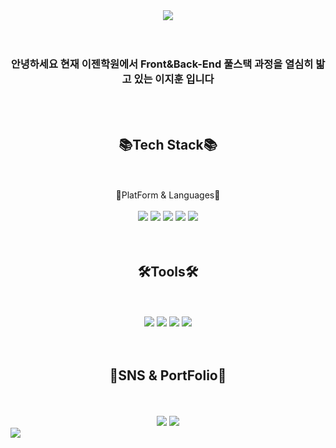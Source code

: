 <div align="center">
<img src="https://capsule-render.vercel.app/api?type=waving&color=auto&height=200&section=header&text=개발자&nbsp;취업을&nbsp;희망하는&nbsp;이지훈&nbsp;입니다&fontSize=50" />
</div>
<br><br>
<h3 align="center">안녕하세요 현재 이젠학원에서 Front&Back-End 풀스택 과정을 열심히 밟고 있는 이지훈 입니다</h3>
<br><br>
<div align="center">
	<h2>📚Tech Stack📚</h2>
	<br><br>
	🔶PlatForm & Languages🔶
	<br><br>
	<img src="https://img.shields.io/badge/JS-F7DF1E?style=flat&logo=JavaScript&logoColor=white" />
	<img src="https://img.shields.io/badge/HTML5-E34F26?style=flat&logo=HTML5&logoColor=white" />
	<img src="https://img.shields.io/badge/CSS3-1572B6?style=flat&logo=CSS3&logoColor=white" />
	<img src="https://img.shields.io/badge/jQuery-0769AD?style=flat&logo=jQuery&logoColor=white" />
	<img src="https://img.shields.io/badge/Oracle SQL-F80000?style=flat&logo=Oracle&logoColor=white" />
</div>
<br><br>
<div align="center">
	<h2>🛠️Tools🛠️</h2>
	<br><br>
	<img src="https://img.shields.io/badge/Eclipse IDE-2C2255?style=flat&logo=Eclipse&logoColor=white" />
	<img src="https://img.shields.io/badge/Visual Studio Code-007ACC?style=flat&logo=Visual Studio Code&logoColor=white" />
	<img src="https://img.shields.io/badge/Apache Tomcat-F8DC75?style=flat&logo=Apache Tomcat&logoColor=white" />
	<img src="https://img.shields.io/badge/GitHub-181717?style=flat&logo=GitHub&logoColor=white" />
</div>
<br><br>
<div align="center">
	<h2>📮SNS & PortFolio📮</h2>
	<br><br>
	<img src="https://img.shields.io/badge/iops_glny@naver.com-EA4335?style=flat&logo=Gmail&logoColor=white" />
	<a href="https://ljhportfoliohome.modoo.at">
		<img src="https://img.shields.io/badge/PortFolio-EA4335?style=flat&logo=Starship&logoColor=white" />
	</a>
</div>

<img src="https://github-readme-stats.vercel.app/api?username=Ljihoon&show_icons=true">


